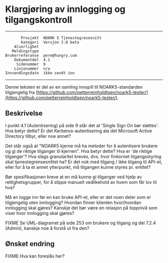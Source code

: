 Klargjøring av innlogging og tilgangskontroll
=============================================

 ------------------  ---------------------------------
           Prosjekt  NOARK 5 Tjenestegresesnitt
           Kategori  Versjon 1.0 beta
        Alvorlighet  
       Meldingstype  
    Brukerreferanse  pere@hungry.com
        Dokumentdel  4.1
         Sidenummer  9
        Linjenummer  n/a
    Innsendingsdato  ikke sendt inn
 ------------------  ---------------------------------

Denne teksten er del av en samling innspill til NOARK5-standarden
tilgjengelig fra [https://github.com/petterreinholdtsen/noark5-tester/](https://github.com/petterreinholdtsen/noark5-tester/).

Beskrivelse
-----------

I punkt 4.1 (Autentisering) på side 9 står det at 'Single Sign On bør
støttes'.  Hva betyr dette?  Er det Kerberos-autentisering ala det
Microsoft Active Directory tilbyr, eller noe annet?

Det står også at "NOARK5 kjerne må ha metoder for å autentisere
brukere og gi de riktige tilganger til kjernen".  Hva betyr dette?
Hva er 'de riktige tilganger'?  Hva slags granularitet kreves,
dvs. hvor finkornet tilgangsstyring skal tjenestegrensesnittet ha?  Er
det nok med tilgang / ikke tilgang til API-et, eller for å ta et annet
ytterpunkt, må tilgangen kunne styres pr. entitet?

Bør spesifikasjonen kreve at en må kunne gi tilganger ved hjelp av
rettighetsgrupper, for å slippe manuelt vedlikehold av hvem som får
lov til hva?

Må en logge inn før en kan bruke API-et, eller er det noen deler som
er tilgjengelig uten innlogging?  Hvordan finner klienten hvor/hvordan
innlogging skal gjøres?  Kanskje det bør være en relasjon på toppnivå
som viser hvor innlogging skal gjøres?

FIXME Se UML-diagramet på side 253 om brukere og tilgang og del 7.2.4
(Admin), kanskje noe å forstå ut fra den?

Ønsket endring
--------------

FIXME Hva kan foreslås her?
